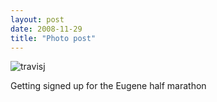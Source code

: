 ```yaml
---
layout: post
date: 2008-11-29
title: "Photo post"
---
```

![travisj](/images/102426e41b7339a48e117de33d1bae0d3b8db59bd763fad904ec32b8ce9d279c.jpg)

Getting signed up for the Eugene half marathon